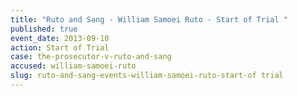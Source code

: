 ```yaml
---
title: "Ruto and Sang - William Samoei Ruto - Start of Trial "
published: true
event_date: 2013-09-10
action: Start of Trial
case: the-prosecutor-v-ruto-and-sang
accused: william-samoei-ruto
slug: ruto-and-sang-events-william-samoei-ruto-start-of trial
---
```

